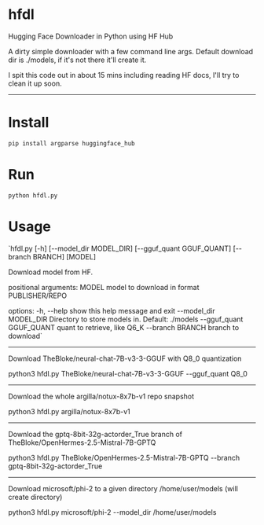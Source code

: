 # hfdl
Hugging Face Downloader in Python using HF Hub

A dirty simple downloader with a few command line args.  Default download dir is ./models, if it's not there it'll create it.  

I spit this code out in about 15 mins including reading HF docs, I'll try to clean it up soon. 

-------
# Install
  `pip install argparse huggingface_hub`

# Run
 `python hfdl.py`

# Usage
  `hfdl.py [-h] [--model_dir MODEL_DIR] [--gguf_quant GGUF_QUANT] [--branch BRANCH] [MODEL]
  
  Download model from HF.
  
  positional arguments:
    MODEL                 model to download in format PUBLISHER/REPO
  
  options:
    -h, --help            show this help message and exit
    --model_dir MODEL_DIR
                          Directory to store models in. Default: ./models
    --gguf_quant GGUF_QUANT
                          quant to retrieve, like Q6_K
    --branch BRANCH       branch to download`

-------

Download TheBloke/neural-chat-7B-v3-3-GGUF with Q8_0 quantization

python3 hfdl.py TheBloke/neural-chat-7B-v3-3-GGUF --gguf_quant Q8_0

-------

Download the whole argilla/notux-8x7b-v1 repo snapshot

python3 hfdl.py argilla/notux-8x7b-v1

-------

Download the gptq-8bit-32g-actorder_True branch of TheBloke/OpenHermes-2.5-Mistral-7B-GPTQ

python3 hfdl.py TheBloke/OpenHermes-2.5-Mistral-7B-GPTQ --branch gptq-8bit-32g-actorder_True

-------

Download microsoft/phi-2 to a given directory /home/user/models (will create directory)

python3 hfdl.py microsoft/phi-2 --model_dir /home/user/models
